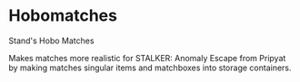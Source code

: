 # Hobomatches
Stand's Hobo Matches

Makes matches more realistic for STALKER: Anomaly Escape from Pripyat by making matches singular items and matchboxes into storage containers.
